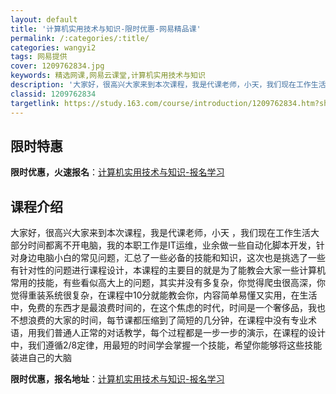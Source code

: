 ```yaml
---
layout: default
title: '计算机实用技术与知识-限时优惠-网易精品课'
permalink: /:categories/:title/
categories: wangyi2
tags: 网易提供
cover: 1209762834.jpg
keywords: 精选网课,网易云课堂,计算机实用技术与知识
description: '大家好，很高兴大家来到本次课程，我是代课老师，小天，我们现在工作生活大部分时间都离不开电脑，我的本职工作是IT运维，业余'
classid: 1209762834
targetlink: https://study.163.com/course/introduction/1209762834.htm?share=1&shareId=1025206652&utm_campaign=share&utm_medium=iphoneShare&utm_source=&utm_u=1025206652
---
```


## 限时特惠

**限时优惠，火速报名**：[计算机实用技术与知识-报名学习](https://study.163.com/course/introduction/1209762834.htm?share=1&shareId=1025206652&utm_campaign=share&utm_medium=iphoneShare&utm_source=&utm_u=1025206652)

## 课程介绍

大家好，很高兴大家来到本次课程，我是代课老师，小天 ，我们现在工作生活大部分时间都离不开电脑，我的本职工作是IT运维，业余做一些自动化脚本开发，针对身边电脑小白的常见问题，汇总了一些必备的技能和知识，这次也是挑选了一些有针对性的问题进行课程设计，本课程的主要目的就是为了能教会大家一些计算机常用的技能，有些看似高大上的问题，其实并没有多复杂，你觉得爬虫很高深，你觉得重装系统很复杂，在课程中10分就能教会你，内容简单易懂又实用，在生活中，免费的东西才是最浪费时间的，在这个焦虑的时代，时间是一个奢侈品，我也不想浪费的大家的时间，每节课都压缩到了简短的几分钟，在课程中没有专业术语，用我们普通人正常的对话教学，每个过程都是一步一步的演示，在课程的设计中，我们遵循2/8定律，用最短的时间学会掌握一个技能，希望你能够将这些技能装进自己的大脑

**限时优惠，报名地址**：[计算机实用技术与知识-报名学习](https://study.163.com/course/introduction/1209762834.htm?share=1&shareId=1025206652&utm_campaign=share&utm_medium=iphoneShare&utm_source=&utm_u=1025206652)

